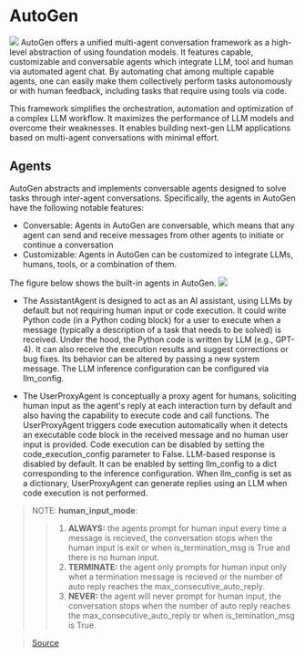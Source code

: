 #  **AutoGen**
<img src="https://microsoft.github.io/autogen/assets/images/autogen_agentchat-250ca64b77b87e70d34766a080bf6ba8.png">
AutoGen offers a unified multi-agent conversation framework as a high-level abstraction of using foundation models. It features capable, customizable and conversable agents which integrate LLM, tool and human via automated agent chat. By automating chat among multiple capable agents, one can easily make them collectively perform tasks autonomously or with human feedback, including tasks that require using tools via code.

This framework simplifies the orchestration, automation and optimization of a complex LLM workflow. It maximizes the performance of LLM models and overcome their weaknesses. It enables building next-gen LLM applications based on multi-agent conversations with minimal effort.

## Agents 
AutoGen abstracts and implements conversable agents designed to solve tasks through inter-agent conversations. Specifically, the agents in AutoGen have the following notable features:

* Conversable: Agents in AutoGen are conversable, which means that any agent can send and receive messages from other agents to initiate or continue a conversation
* Customizable: Agents in AutoGen can be customized to integrate LLMs, humans, tools, or a combination of them.

The figure below shows the built-in agents in AutoGen.
<img src="https://microsoft.github.io/autogen/assets/images/autogen_agents-b80434bcb15d46da0c6cbeed28115f38.png">

* The AssistantAgent is designed to act as an AI assistant, using LLMs by default but not requiring human input or code execution. It could write Python code (in a Python coding block) for a user to execute when a message (typically a description of a task that needs to be solved) is received. Under the hood, the Python code is written by LLM (e.g., GPT-4). It can also receive the execution results and suggest corrections or bug fixes. Its behavior can be altered by passing a new system message. The LLM inference configuration can be configured via llm_config.

* The UserProxyAgent is conceptually a proxy agent for humans, soliciting human input as the agent's reply at each interaction turn by default and also having the capability to execute code and call functions. The UserProxyAgent triggers code execution automatically when it detects an executable code block in the received message and no human user input is provided. Code execution can be disabled by setting the code_execution_config parameter to False. LLM-based response is disabled by default. It can be enabled by setting llm_config to a dict corresponding to the inference configuration. When llm_config is set as a dictionary, UserProxyAgent can generate replies using an LLM when code execution is not performed.

> NOTE: **human_input_mode**:
>> 1. **ALWAYS:** the agents prompt for human input every time a message is recieved, the conversation stops when the human input is exit or when is_termination_msg is True and there is no human input.
>> 2. **TERMINATE:** the agent only prompts for human input only whet a termination message is recieved or the number of auto reply reaches the max_consecutive_auto_reply.
>> 3. **NEVER:** the agent will never prompt for human input, the conversation stops when the number of auto reply reaches the max_consecutive_auto_reply or when is_temination_msg is True.

> [Source](https://microsoft.github.io/autogen/docs/Getting-Started)
